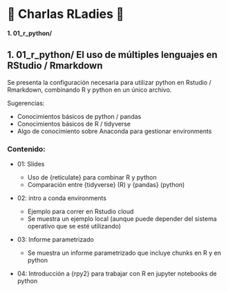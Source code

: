 # 💜 Charlas RLadies 💜 

**1. 01_r_python/** 

## **1. 01_r_python/** El uso de múltiples lenguajes en RStudio / Rmarkdown

Se presenta la configuración necesaria para utilizar python en Rstudio / Rmarkdown, combinando R y python en un único archivo.

Sugerencias: 

- Conocimientos básicos de python / pandas
- Conocimientos básicos de R / tidyverse
- Algo de conocimiento sobre Anaconda para gestionar environments 

### Contenido: 

- 01: Slides
    - Uso de {reticulate} para combinar R y python
    - Comparación entre {tidyverse} (R) y {pandas} (python)

- 02: intro a conda environments
    - Ejemplo para correr en Rstudio cloud
    - Se muestra un ejemplo local (aunque puede depender del sistema operativo que se esté utilizando)

- 03: Informe parametrizado
    - Se muestra un informe parametrizado que incluye chunks en R y en python

- 04: Introducción a {rpy2} para trabajar con R en jupyter notebooks de python